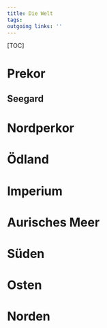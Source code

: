 ```yaml
---
title: Die Welt  
tags:   
outgoing links: ''  
---
```

[TOC]

# Prekor

## Seegard

# Nordperkor

# Ödland

# Imperium

# Aurisches Meer

# Süden

# Osten

# Norden